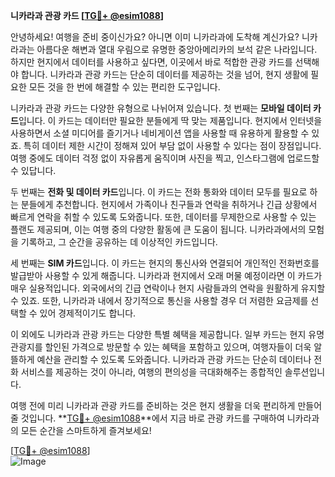 **니카라과 관광 카드 [[TG💪+ @esim1088](https://t.me/s/esim1088)]**

안녕하세요! 여행을 준비 중이신가요? 아니면 이미 니카라과에 도착해 계신가요? 니카라과는 아름다운 해변과 열대 우림으로 유명한 중앙아메리카의 보석 같은 나라입니다. 하지만 현지에서 데이터를 사용하고 싶다면, 이곳에서 바로 적합한 관광 카드를 선택해야 합니다. 니카라과 관광 카드는 단순히 데이터를 제공하는 것을 넘어, 현지 생활에 필요한 모든 것을 한 번에 해결할 수 있는 편리한 도구입니다.

니카라과 관광 카드는 다양한 유형으로 나뉘어져 있습니다. 첫 번째는 **모바일 데이터 카드**입니다. 이 카드는 데이터만 필요한 분들에게 딱 맞는 제품입니다. 현지에서 인터넷을 사용하면서 소셜 미디어를 즐기거나 네비게이션 앱을 사용할 때 유용하게 활용할 수 있죠. 특히 데이터 제한 시간이 정해져 있어 부담 없이 사용할 수 있다는 점이 장점입니다. 여행 중에도 데이터 걱정 없이 자유롭게 움직이며 사진을 찍고, 인스타그램에 업로드할 수 있답니다.

두 번째는 **전화 및 데이터 카드**입니다. 이 카드는 전화 통화와 데이터 모두를 필요로 하는 분들에게 추천합니다. 현지에서 가족이나 친구들과 연락을 취하거나 긴급 상황에서 빠르게 연락을 취할 수 있도록 도와줍니다. 또한, 데이터를 무제한으로 사용할 수 있는 플랜도 제공되며, 이는 여행 중의 다양한 활동에 큰 도움이 됩니다. 니카라과에서의 모험을 기록하고, 그 순간을 공유하는 데 이상적인 카드입니다.

세 번째는 **SIM 카드**입니다. 이 카드는 현지의 통신사와 연결되어 개인적인 전화번호를 발급받아 사용할 수 있게 해줍니다. 니카라과 현지에서 오래 머물 예정이라면 이 카드가 매우 실용적입니다. 외국에서의 긴급 연락이나 현지 사람들과의 연락을 원활하게 유지할 수 있죠. 또한, 니카라과 내에서 장기적으로 통신을 사용할 경우 더 저렴한 요금제를 선택할 수 있어 경제적이기도 합니다.

이 외에도 니카라과 관광 카드는 다양한 특별 혜택을 제공합니다. 일부 카드는 현지 유명 관광지를 할인된 가격으로 방문할 수 있는 혜택을 포함하고 있으며, 여행자들이 더욱 알뜰하게 예산을 관리할 수 있도록 도와줍니다. 니카라과 관광 카드는 단순히 데이터나 전화 서비스를 제공하는 것이 아니라, 여행의 편의성을 극대화해주는 종합적인 솔루션입니다.

여행 전에 미리 니카라과 관광 카드를 준비하는 것은 현지 생활을 더욱 편리하게 만들어 줄 것입니다. **[TG💪+ @esim1088](https://t.me/s/esim1088)**에서 지금 바로 관광 카드를 구매하여 니카라과의 모든 순간을 스마트하게 즐겨보세요!

[[TG💪+ @esim1088](https://t.me/s/esim1088)]  
![Image](https://i.postimg.cc/Y0z9fWf4/image.png)